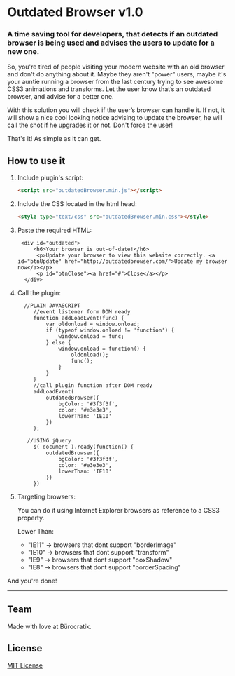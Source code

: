 # Outdated Browser v1.0

### A time saving tool for developers, that detects if an outdated browser is being used and advises the users to update for a new one.

So, you're tired of people visiting your modern website with an old browser and don't do anything about it. Maybe they aren't "power" users, maybe it's your auntie running a browser from the last century trying to see awesome CSS3 animations and transforms. Let the user know that’s an outdated browser, and advise for a better one.

With this solution you will check if the user’s browser can handle it. If not, it will show a nice cool looking notice advising to update the browser, he will call the shot if he upgrades it or not. Don't force the user!

That's it! As simple as it can get.


## How to use it


1. Include plugin's script:

    ```html
    <script src="outdatedBrowser.min.js"></script>
    ```

2. Include the CSS located in the html head:

    ```html
    <style type="text/css" src="outdatedBrowser.min.css"></style>
    ```

3. Paste the required HTML:

        <div id="outdated">
            <h6>Your browser is out-of-date!</h6>
             <p>Update your browser to view this website correctly. <a id="btnUpdate" href="http://outdatedbrowser.com/">Update my browser now</a></p>
             <p id="btnClose"><a href="#">Close</a></p>
         </div>





4. Call the plugin:

         //PLAIN JAVASCRIPT
            //event listener form DOM ready
            function addLoadEvent(func) {
                var oldonload = window.onload;
                if (typeof window.onload != 'function') {
                    window.onload = func;
                } else {
                    window.onload = function() {
                        oldonload();
                        func();
                    }
                }
            }
            //call plugin function after DOM ready
            addLoadEvent(
                outdatedBrowser({
                    bgColor: '#3f3f3f',
                    color: '#e3e3e3',
                    lowerThan: 'IE10'
                })
            );

          //USING jQuery
            $( document ).ready(function() {
                outdatedBrowser({
                    bgColor: '#3f3f3f',
                    color: '#e3e3e3',
                    lowerThan: 'IE10'
                })
            })


5. Targeting browsers:

    You can do it using Internet Explorer browsers as reference to a CSS3 property.
    
    Lower Than:
     * "IE11" -> browsers that dont support "borderImage"
     * "IE10" -> browsers that dont support "transform"
     * "IE9"  -> browsers that dont support "boxShadow"
     * "IE8"  -> browsers that dont support "borderSpacing"




And you're done! 
***

<!--## Structure

The basic structure of the project is given in the following way:


    ├── demo/
    │   └── index.html
    ├── imgs/
    │   └── outdatedBrowser-close.gif
    ├── src/
    │   ├── jquery.easing.1.3.min.js
    │   ├── jquery.min.js
    │   ├── jquery.outdatedBrowser.js
    │   ├── jquery.outdatedBrowser.min.js
    │   └── outdatedBrowser.css-->


## Team

Made with love at Bürocratik.


## License

[MIT License](http://zenorocha.mit-license.org/)
